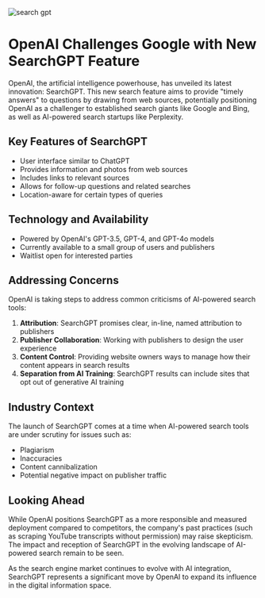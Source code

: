 ![search gpt](https://techcrunch.com/wp-content/uploads/2024/07/SearchGPT_Publishers_V2.webp)

# OpenAI Challenges Google with New SearchGPT Feature

OpenAI, the artificial intelligence powerhouse, has unveiled its latest innovation: SearchGPT. This new search feature aims to provide "timely answers" to questions by drawing from web sources, potentially positioning OpenAI as a challenger to established search giants like Google and Bing, as well as AI-powered search startups like Perplexity.

## Key Features of SearchGPT

- User interface similar to ChatGPT
- Provides information and photos from web sources
- Includes links to relevant sources
- Allows for follow-up questions and related searches
- Location-aware for certain types of queries

## Technology and Availability

- Powered by OpenAI's GPT-3.5, GPT-4, and GPT-4o models
- Currently available to a small group of users and publishers
- Waitlist open for interested parties

## Addressing Concerns

OpenAI is taking steps to address common criticisms of AI-powered search tools:

1. **Attribution**: SearchGPT promises clear, in-line, named attribution to publishers
2. **Publisher Collaboration**: Working with publishers to design the user experience
3. **Content Control**: Providing website owners ways to manage how their content appears in search results
4. **Separation from AI Training**: SearchGPT results can include sites that opt out of generative AI training

## Industry Context

The launch of SearchGPT comes at a time when AI-powered search tools are under scrutiny for issues such as:

- Plagiarism
- Inaccuracies
- Content cannibalization
- Potential negative impact on publisher traffic

## Looking Ahead

While OpenAI positions SearchGPT as a more responsible and measured deployment compared to competitors, the company's past practices (such as scraping YouTube transcripts without permission) may raise skepticism. The impact and reception of SearchGPT in the evolving landscape of AI-powered search remain to be seen.

As the search engine market continues to evolve with AI integration, SearchGPT represents a significant move by OpenAI to expand its influence in the digital information space.
